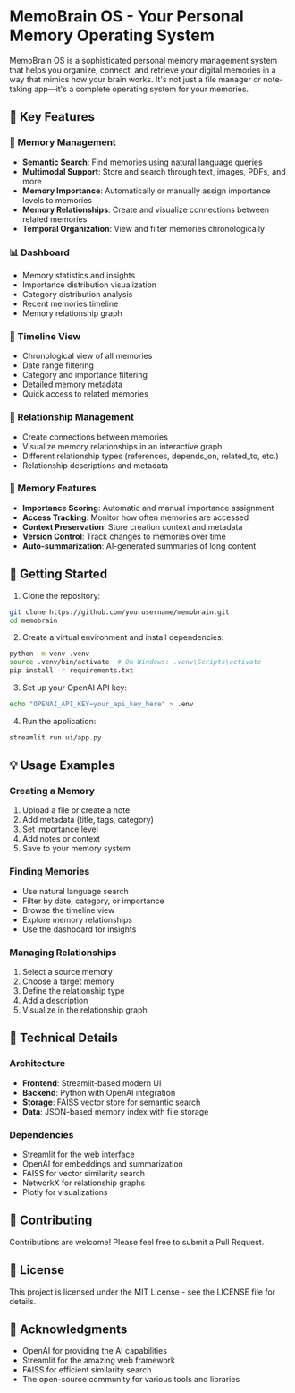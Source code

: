 # MemoBrain OS - Your Personal Memory Operating System

MemoBrain OS is a sophisticated personal memory management system that helps you organize, connect, and retrieve your digital memories in a way that mimics how your brain works. It's not just a file manager or note-taking app—it's a complete operating system for your memories.

## 🌟 Key Features

### 🧠 Memory Management
- **Semantic Search**: Find memories using natural language queries
- **Multimodal Support**: Store and search through text, images, PDFs, and more
- **Memory Importance**: Automatically or manually assign importance levels to memories
- **Memory Relationships**: Create and visualize connections between related memories
- **Temporal Organization**: View and filter memories chronologically

### 📊 Dashboard
- Memory statistics and insights
- Importance distribution visualization
- Category distribution analysis
- Recent memories timeline
- Memory relationship graph

### 📅 Timeline View
- Chronological view of all memories
- Date range filtering
- Category and importance filtering
- Detailed memory metadata
- Quick access to related memories

### 🔄 Relationship Management
- Create connections between memories
- Visualize memory relationships in an interactive graph
- Different relationship types (references, depends_on, related_to, etc.)
- Relationship descriptions and metadata

### 🎯 Memory Features
- **Importance Scoring**: Automatic and manual importance assignment
- **Access Tracking**: Monitor how often memories are accessed
- **Context Preservation**: Store creation context and metadata
- **Version Control**: Track changes to memories over time
- **Auto-summarization**: AI-generated summaries of long content

## 🚀 Getting Started

1. Clone the repository:
```bash
git clone https://github.com/yourusername/memobrain.git
cd memobrain
```

2. Create a virtual environment and install dependencies:
```bash
python -m venv .venv
source .venv/bin/activate  # On Windows: .venv\Scripts\activate
pip install -r requirements.txt
```

3. Set up your OpenAI API key:
```bash
echo "OPENAI_API_KEY=your_api_key_here" > .env
```

4. Run the application:
```bash
streamlit run ui/app.py
```

## 💡 Usage Examples

### Creating a Memory
1. Upload a file or create a note
2. Add metadata (title, tags, category)
3. Set importance level
4. Add notes or context
5. Save to your memory system

### Finding Memories
- Use natural language search
- Filter by date, category, or importance
- Browse the timeline view
- Explore memory relationships
- Use the dashboard for insights

### Managing Relationships
1. Select a source memory
2. Choose a target memory
3. Define the relationship type
4. Add a description
5. Visualize in the relationship graph

## 🔧 Technical Details

### Architecture
- **Frontend**: Streamlit-based modern UI
- **Backend**: Python with OpenAI integration
- **Storage**: FAISS vector store for semantic search
- **Data**: JSON-based memory index with file storage

### Dependencies
- Streamlit for the web interface
- OpenAI for embeddings and summarization
- FAISS for vector similarity search
- NetworkX for relationship graphs
- Plotly for visualizations

## 🤝 Contributing

Contributions are welcome! Please feel free to submit a Pull Request.

## 📝 License

This project is licensed under the MIT License - see the LICENSE file for details.

## 🙏 Acknowledgments

- OpenAI for providing the AI capabilities
- Streamlit for the amazing web framework
- FAISS for efficient similarity search
- The open-source community for various tools and libraries